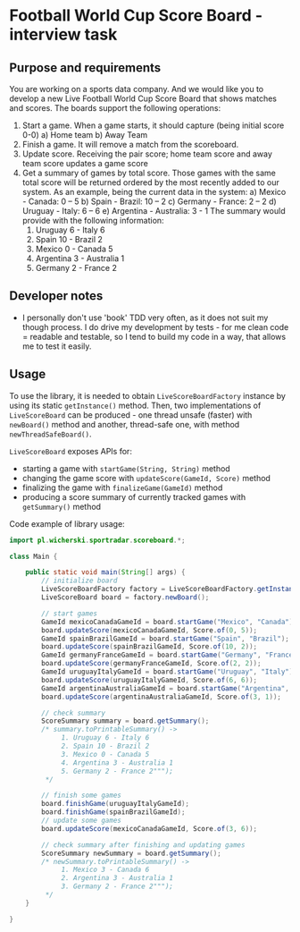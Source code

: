 # Football World Cup Score Board - interview task

## Purpose and requirements

You are working on a sports data company. And we would like you to develop a new
Live Football World Cup Score Board that shows matches and scores.
The boards support the following operations:

1. Start a game. When a game starts, it should capture (being initial score 0-0)
   a) Home team
   b) Away Team
2. Finish a game. It will remove a match from the scoreboard.
3. Update score. Receiving the pair score; home team score and away team score
   updates a game score
4. Get a summary of games by total score. Those games with the same total score
   will be returned ordered by the most recently added to our system.
   As an example, being the current data in the system:
   a) Mexico - Canada: 0 – 5
   b) Spain - Brazil: 10 – 2
   c) Germany - France: 2 – 2
   d) Uruguay - Italy: 6 – 6
   e) Argentina - Australia: 3 - 1
   The summary would provide with the following information:
    1. Uruguay 6 - Italy 6
    2. Spain 10 - Brazil 2
    3. Mexico 0 - Canada 5
    4. Argentina 3 - Australia 1
    5. Germany 2 - France 2

## Developer notes

- I personally don't use 'book' TDD very often, as it does not suit my though process. I do drive my development by
  tests - for me clean code = readable and testable, so I tend to build my code in a way, that allows me to test it
  easily.

## Usage

To use the library, it is needed to obtain `LiveScoreBoardFactory` instance by using its static `getInstance()` method.
Then, two implementations of `LiveScoreBoard` can be produced - one thread unsafe (faster) with `newBoard()` method and
another, thread-safe one, with method `newThreadSafeBoard()`.

`LiveScoreBoard` exposes APIs for:

- starting a game with `startGame(String, String)` method
- changing the game score with `updateScore(GameId, Score)` method
- finalizing the game with `finalizeGame(GameId)` method
- producing a score summary of currently tracked games with `getSummary()` method

Code example of library usage:

```java
import pl.wicherski.sportradar.scoreboard.*;

class Main {

    public static void main(String[] args) {
        // initialize board
        LiveScoreBoardFactory factory = LiveScoreBoardFactory.getInstance();
        LiveScoreBoard board = factory.newBoard();

        // start games
        GameId mexicoCanadaGameId = board.startGame("Mexico", "Canada");
        board.updateScore(mexicoCanadaGameId, Score.of(0, 5));
        GameId spainBrazilGameId = board.startGame("Spain", "Brazil");
        board.updateScore(spainBrazilGameId, Score.of(10, 2));
        GameId germanyFranceGameId = board.startGame("Germany", "France");
        board.updateScore(germanyFranceGameId, Score.of(2, 2));
        GameId uruguayItalyGameId = board.startGame("Uruguay", "Italy");
        board.updateScore(uruguayItalyGameId, Score.of(6, 6));
        GameId argentinaAustraliaGameId = board.startGame("Argentina", "Australia");
        board.updateScore(argentinaAustraliaGameId, Score.of(3, 1));

        // check summary
        ScoreSummary summary = board.getSummary();
        /* summary.toPrintableSummary() -> 
             1. Uruguay 6 - Italy 6
             2. Spain 10 - Brazil 2
             3. Mexico 0 - Canada 5
             4. Argentina 3 - Australia 1
             5. Germany 2 - France 2""");
         */

        // finish some games
        board.finishGame(uruguayItalyGameId);
        board.finishGame(spainBrazilGameId);
        // update some games
        board.updateScore(mexicoCanadaGameId, Score.of(3, 6));

        // check summary after finishing and updating games
        ScoreSummary newSummary = board.getSummary();
        /* newSummary.toPrintableSummary() -> 
             1. Mexico 3 - Canada 6
             2. Argentina 3 - Australia 1
             3. Germany 2 - France 2""");
         */
    }

}
```